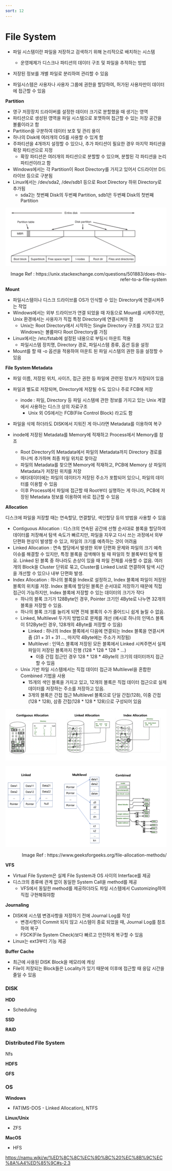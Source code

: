```yaml
---
sort: 12
---
```


# File System

* 파일 시스템이란 파일을 저장하고 검색하기 위해 논리적으로 배치하는 시스템
  * 운영체제가 디스크나 파티션의 데이터 구조 및 파일을 추적하는 방법


* 저장된 정보를 개별 파일로 분리하여 관리할 수 있음
* 파일시스템은 사용자나 사용자 그룹에 권한을 할당하여, 허가된 사용자만이 데이터에 접근할 수 있음

**Partition**

* 영구 저장장치 드라이버를 설정한 데이터 크기로 분할했을 때 생기는 영역
* 파티션으로 생성된 영역을 파일 시스템으로 포맷하여 접근할 수 있는 저장 공간을 볼륨이라고 함
* Partition을 구분하여 데이터 보호 및 관리 용이
* 하나의 Disk에 여러개의 OS를 사용할 수 있게 함
* 주파티션을 4개까지 설정할 수 있으나, 추가 파티션이 필요한 경우 마지막 파티션을 확장 파티션으로 지정
  * 확장 파티션은 여러개의 파티션으로 분할할 수 있으며, 분할된 각 파티션을 논리파티션이라고 함
* Windows에서는 각 Partition이 Root Directory를 가지고 있어서 C드라이브 D드라이브 등으로 구분됨
* Linux에서는 /dev/sda2, /dev/sdb1 등으로 Root Directory 하위 Directory로 추가됨
  * sda2는 첫번째 Disk의 두번째 Partition, sdb1은 두번째 Disk의 첫번째 Partition 

![Partition](./Img/Partition.png)

<div style="text-align: right">Image Ref : https://unix.stackexchange.com/questions/501883/does-this-refer-to-a-file-system </div>

**Mount**

* 파일시스템이나 디스크 드라이브를 OS가 인식할 수 있는 Directory에 연결시켜주는 작업
* Windows에서는 외부 드라이브가 연결 되었을 때 자동으로 Mount를 시켜주지만, Unix 환경에서는 사용자가 직접 특정 Directory에 연결시켜야 함
  * Unix는 Root Directory에서 시작하는 Single Directory 구조를 가지고 있고 Windows는 볼륨마다 Root Directory를 가짐
* Linux에서는 /etc/fstab에 설정된 내용으로 부팅시 마운트 적용
  * 파일시스템 장치명, Directory 경로, 파일시스템 종류, 옵션 등을 설정
* Mount를 할 때 -o 옵션을 적용하여 마운트 된 파일 시스템의 권한 등을 설정할 수 있음

**File System Metadata**

* 파일 이름, 저장된 위치, 사이즈, 접근 권한 등 파일에 관련된 정보가 저장되어 있음

* 파일과 별도로 저장되며, Directory에 저장될 수도 있으나 주로 FCB에 저장
  * inode : 파일, Directory 등 파일 시스템에 관한 정보를 가지고 있는 Unix 계열에서 사용하는 디스크 상의 자료구조
    * Unix 외 OS에서는 FCB(File Control Block) 라고도 함
* 파일을 삭제 하더라도 DISK에서 지워진 게 아니라면 Metadata를 이용하여 복구

* inode에 저장된 Metadata를 Memory에 적재하고 Process에서 Memory를 참조
  * Root Directory의 Metadata에서 파일의 Metadata까지 Directory 경로를 하나씩 추가하며 최종 파일 위치로 찾아감
  * 파일의 Metadata를 찾으면 Memory에 적재하고, PCB에 Memory 상 파일의 Metadata가 저장된 위치를 저장
  * 메타데이터에는 파일의 데이터가 저장된 주소가 포함되어 있으니, 파일의 데이터를 이용할 수 있음
  * 이후 Process에서 파일에 접근할 때 Root부터 실행하는 게 아니라, PCB에 저장된 Metadata 정보를 이용하여 바로 접근할 수 있음

**Allocation**

디스크에 파일을 저장할 때는 연속할당, 연결할당, 색인할당 등의 방법을 사용할 수 있음

* Contiguous Allocation : 디스크의 연속된 공간에 선형 순서대로 블록을 할당하여 데이터를 저장해서 탐색 속도가 빠르지만, 파일을 지우고 다시 쓰는 과정에서 외부 단편화 현상이 발생할 수 있고, 파일의 크기를 예측하는 것이 어려움
* Linked Allocation : 연속 할당에서 발생한 외부 단편화 문제와 파일의 크기 예측 이슈를 해결할 수 있지만, 특정 블록을 검색해야 될 때 파일의 첫 블록부터 탐색 필요. Linked 된 블록 중 하나라도 손상이 있을 때 파일 전체를 사용할 수 없음. 여러개의 Block을 Cluster 단위로 묶고, Cluster를 Linked List로 연결하여 탐색 시간을 개선할 수 있으나 내부 단편화 발생.
* Index Allocation : 하나의 블록을 Index로 설정하고, Index 블록에 파일이 저장된 블록의 위치를 저장. Index 블록에 할당된 블록은 순서대로 저장하기 때문에 직접 접근이 가능하지만, Index 블록에 저장할 수 있는 데이터의 크기가 작다
  * 하나의 블록 크기가 128Byte인 경우, Pointer 크기인 4Byte로 나누면 32개의 블록을 저장할 수 있음.
  * 하나의 블록 크기를 늘리게 되면 전체 블록의 수가 줄어드니 쉽게 늘릴 수 없음.
  * Linked, Multilevel 두가지 방법으로 문제를 개선 (예시로 하나의 인덱스 블록이 512Byte인 경우, 128개의 4Byte를 저장할 수 있음)
    * Linked : 하나의 Index 블록에서 다음에 연결되는 Index 블록을 연결시켜줌 (31 + 31 + 31 ...,  마지막 4Byte에는 주소가 저장됨)
    * Multilevel : 인덱스 블록에 저장된 모든 블록에서 Linked 시켜주면서 실제 파일이 저장된 블록까지 진행 (128 * 128 * 128 * ...)
      * 이중 간접 접근인 경우 128 * 128 * 4Byte의 크기의 데이터까지 접근할 수 있음
  * Unix 기반 파일 시스템에서는 직접 데이터 접근과 Multilevel을 혼합한 Combined 기법을 사용
    * 15개의 색인 블록을 가지고 있고, 12개의 블록은 직접 데이터 접근으로 실제 데이터를 저장하는 주소를 저장하고 있음.
    * 3개의 블록은 간접 접근 Multilevel 블록으로 단일 간접(128), 이중 간접(128 * 128), 삼중 간접(128 * 128 * 128)으로 구성되어 있음

![File_Allocation](./Img/File_Allocation.png)

![Index_Allocation](./Img/Index_Allocation.png)

<div style="text-align: right">Image Ref : https://www.geeksforgeeks.org/file-allocation-methods/
 </div>

**VFS**

* Virtual File System은 실제 File System과 OS 사이의 Interface를 제공
* 디스크의 종류에 관계 없이 동일한 System Call을 method를 제공
  * VFS에서 동일한 method를 제공하더라도 파일 시스템에서 Customizing하여 직접 구현해줘야함

**Journaling**

* DISK에 시스템 변경사항을 저장하기 전에 Journal Log를 작성
  * 변경사항이 Commit 되지 않고 시스템이 종료 되었을 때, Journal Log를 참조하여 복구
  * FSCK(File System Check)보다 빠르고 안전하게 복구할 수 있음
* Linux는 ext3부터 기능 제공

**Buffer Cache**

* 최근에 사용된 DISK Block을 메모리에 캐싱
* File이 저장되는 Block들은 Locality가 있기 때문에 이후에 접근할 때 응답 시간을 줄일 수 있음



### DISK

**HDD**



* Scheduling



**SSD**



**RAID**





### Distributed File System

Nfs

**HDFS**



**GFS**



### OS

**Windows**

* FAT(MS-DOS - Linked Allocation), NTFS

**Linux/Unix**

* ZFS

**MacOS**

* HFS

https://namu.wiki/w/%ED%8C%8C%EC%9D%BC%20%EC%8B%9C%EC%8A%A4%ED%85%9C#s-2.3
